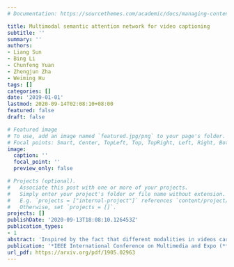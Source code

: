 ```yaml
---
# Documentation: https://sourcethemes.com/academic/docs/managing-content/

title: Multimodal semantic attention network for video captioning
subtitle: ''
summary: ''
authors:
- Liang Sun
- Bing Li
- Chunfeng Yuan
- Zhengjun Zha
- Weiming Hu
tags: []
categories: []
date: '2019-01-01'
lastmod: 2020-09-14T02:08:10+08:00
featured: false
draft: false

# Featured image
# To use, add an image named `featured.jpg/png` to your page's folder.
# Focal points: Smart, Center, TopLeft, Top, TopRight, Left, Right, BottomLeft, Bottom, BottomRight.
image:
  caption: ''
  focal_point: ''
  preview_only: false

# Projects (optional).
#   Associate this post with one or more of your projects.
#   Simply enter your project's folder or file name without extension.
#   E.g. `projects = ["internal-project"]` references `content/project/deep-learning/index.md`.
#   Otherwise, set `projects = []`.
projects: []
publishDate: '2020-09-13T18:08:10.126453Z'
publication_types:
- 1
abstract: 'Inspired by the fact that different modalities in videos carry complementary information, we propose a Multimodal Semantic Attention Network(MSAN), which is a new encoder-decoder framework incorporating multimodal semantic attributes for video captioning. In the encoding phase, we detect and generate multimodal semantic attributes by formulating it as a multi-label classification problem. Moreover, we add auxiliary classification loss to our model that can obtain more effective visual features and high-level multimodal semantic attribute distributions for sufficient video encoding. In the decoding phase, we extend each weight matrix of the conventional LSTM to an ensemble of attribute-dependent weight matrices, and employ attention mechanism to pay attention to different attributes at each time of the captioning process. We evaluate algorithm on two popular public benchmarks: MSVD and MSR-VTT, achieving competitive results with current state-of-the-art across six evaluation metrics.'
publication: '*IEEE International Conference on Multimedia and Expo (**ICME**)*'
url_pdf: https://arxiv.org/pdf/1905.02963
---
```

